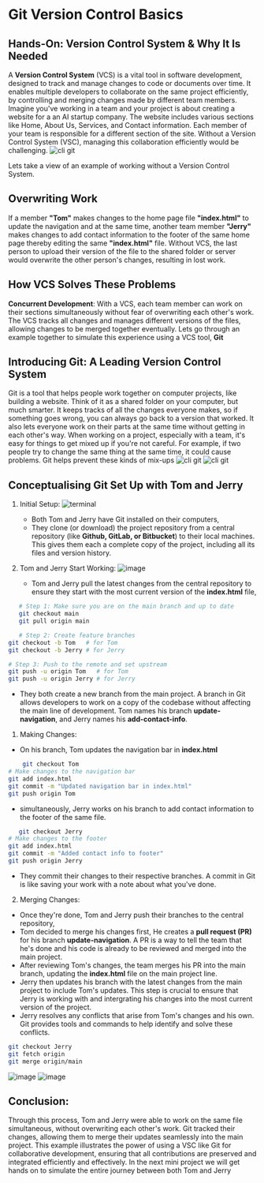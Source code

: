 # Git Version Control Basics

## Hands-On: Version Control System & Why It Is Needed

A **Version Control System** (VCS) is a vital tool in software development, designed to track and manage changes to code or documents over time. It enables multiple developers to collaborate on the same project efficiently, by controlling and merging changes made by different team members.
Imagine you've working in a team and your project is about creating a website for a an AI startup company. The website includes various sections like Home, About Us, Services, and Contact information. Each member of your team is responsible for a different section of the site. Without a Version Control System (VSC), managing this collaboration efficiently would be challenging.
![cli git](assets/git.png)

Lets take a view of an example of working without a Version Control System.

## Overwriting Work

If a member **"Tom"** makes changes to the home page file **"index.html"** to update the navigation and at the same time, another team member **"Jerry"** makes changes to add contact information to the footer of the same home page thereby editing the same **"index.html"** file. Without VCS, the last person to upload their version of the file to the shared folder or server would overwrite the other person's changes, resulting in lost work.

## How VCS Solves These Problems

**Concurrent Development**: With a VCS, each team member can work on their sections simultaneously without fear of overwriting each other's work. The VCS tracks all changes and manages different versions of the files, allowing changes to be merged together eventually.
Lets go through an example together to simulate this experience using a VCS tool, **Git**

## Introducing Git: A Leading Version Control System

Git is a tool that helps people work together on computer projects, like building a website. Think of it as a shared folder on your computer, but much smarter. It keeps tracks of all the changes everyone makes, so if something goes wrong, you can always go back to a version that worked. It also lets everyone work on their parts at the same time without getting in each other's way.
When working on a project, especially with a team, it's easy for things to get mixed up if you're not careful. For example, if two people try to change the same thing at the same time, it could cause problems. Git helps prevent these kinds of mix-ups
![cli git](assets/gitgoogle.png)
![cli git](assets/git.png)

## Conceptualising Git Set Up with Tom and Jerry

1. Initial Setup:
   ![terminal](assets/termina;.png)

   - Both Tom and Jerry have Git installed on their computers,
   - They clone (or download) the project repository from a central repository (like **Github, GitLab, or Bitbucket**) to their local machines. This gives them each a complete copy of the project, including all its files and version history.

1. Tom and Jerry Start Working:
   ![image](assets/git3.png)

   - Tom and Jerry pull the latest changes from the central repository to ensure they start with the most current version of the **index.html** file,

```bash
   # Step 1: Make sure you are on the main branch and up to date
   git checkout main
   git pull origin main
```

```bash
   # Step 2: Create feature branches
git checkout -b Tom   # for Tom
git checkout -b Jerry # for Jerry

# Step 3: Push to the remote and set upstream
git push -u origin Tom   # for Tom
git push -u origin Jerry # for Jerry

```

- They both create a new branch from the main project. A branch in Git allows developers to work on a copy of the codebase without affecting the main line of development. Tom names his branch **update-navigation**, and Jerry names his **add-contact-info**.

1. Making Changes:

- On his branch, Tom updates the navigation bar in **index.html**

```bash
    git checkout Tom
# Make changes to the navigation bar
git add index.html
git commit -m "Updated navigation bar in index.html"
git push origin Tom

```

- simultaneously, Jerry works on his branch to add contact information to the footer of the same file.

```bash
   git checkout Jerry
# Make changes to the footer
git add index.html
git commit -m "Added contact info to footer"
git push origin Jerry

```

- They commit their changes to their respective branches. A commit in Git is like saving your work with a note about what you've done.

2. Merging Changes:

- Once they're done, Tom and Jerry push their branches to the central repository,
- Tom decided to merge his changes first, He creates a **pull request (PR)** for his branch **update-navigation**. A PR is a way to tell the team that he's done and his code is already to be reviewed and merged into the main project.
- After reviewing Tom's changes, the team merges his PR into the main branch, updating the **index.html** file on the main project line.
- Jerry then updates his branch with the latest changes from the main project to include Tom's updates. This step is crucial to ensure that Jerry is working with and intergrating his changes into the most current version of the project.
- Jerry resolves any conflicts that arise from Tom's changes and his own. Git provides tools and commands to help identify and solve these conflicts.

```bash
git checkout Jerry
git fetch origin
git merge origin/main
```
![image](assets/git4.png)
![image](assets/git5.png)

## Conclusion:

Through this process, Tom and Jerry were able to work on the same file simultaneous, without overwriting each other's work. Git tracked their changes, allowing them to merge their updates seamlessly into the main project. This example illustrates the power of using a VSC like Git for collaborative development, ensuring that all contributions are preserved and integrated efficiently and effectively.
In the next mini project we will get hands on to simulate the entire journey between both Tom and Jerry

